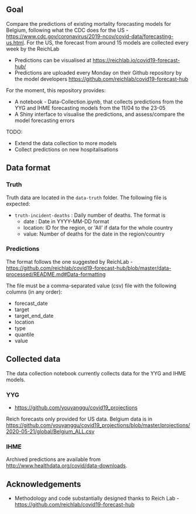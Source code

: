 ## Goal

Compare the predictions of existing mortality forecasting models for Belgium, following what the CDC does for the US - https://www.cdc.gov/coronavirus/2019-ncov/covid-data/forecasting-us.html. For the US, the forecast from around 15 models are collected every week by the ReichLab

* Predictions can be visualised at https://reichlab.io/covid19-forecast-hub/
* Predictions are uploaded every Monday on their Github repository by the model developers https://github.com/reichlab/covid19-forecast-hub

For the moment, this repository provides:

* A notebook - Data-Collection.ipynb, that collects predictions from the YYG and IHME forecasting models from the 11/04 to the 23-05
* A Shiny interface to visualise the predictions, and assess/compare the model forecasting errors 

TODO:

* Extend the data collection to more models
* Collect predictions on new hospitalisations  

## Data format

### Truth

Truth data are located in the `data-truth` folder. The following file is expected:

* `truth-incident-deaths` : Daily number of deaths. The format is 
	* date : Date in YYYY-MM-DD format
	* location: ID for the region, or 'All' if data for the whole country
	* value: Number of deaths for the date in the region/country

 
### Predictions

The format follows the one suggested by ReichLab - https://github.com/reichlab/covid19-forecast-hub/blob/master/data-processed/README.md#Data-formatting

The file must be a comma-separated value (csv) file with the following columns (in any order):

* forecast\_date
* target
* target\_end\_date
* location
* type
* quantile
* value


## Collected data

The data collection notebook currently collects data for the YYG and IHME models.

### YYG

* https://github.com/youyanggu/covid19_projections

Reich forecasts only provided for US data. Belgium data is in https://github.com/youyanggu/covid19_projections/blob/master/projections/2020-05-21/global/Belgium_ALL.csv

### IHME

Archived predictions are available from http://www.healthdata.org/covid/data-downloads.


## Acknowledgements

* Methodology and code substantially designed thanks to Reich Lab - https://github.com/reichlab/covid19-forecast-hub 